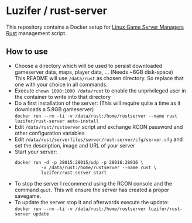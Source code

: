 # Luzifer / rust-server

This repository contains a Docker setup for [Linux Game Server Managers](https://gameservermanagers.com/) [Rust](http://playrust.com/) management script.

## How to use

- Choose a directory which will be used to persist downloaded gameserver data, maps, player data, ... (Needs ~6GB disk-space)  
  This README will use `/data/rust` as chosen directory. So replace that one with your choice in all commands.
- Execute `chown 1000:1000 /data/rust` to enable the unprivileged user in the container to write into that directory
- Do a first installation of the server: (This will require quite a time as it downloads a 5.8GB gameserver)  
  `docker run --rm -ti -v /data/rust:/home/rustserver --name rust luzifer/rust-server auto-install`
- Edit `/data/rust/rustserver` script and exchange RCON password and other configuration variables
- Edit `/data/rust/serverfiles/server/rust-server/cfg/server.cfg` and set the description, image and URL of your server
- Start your server:
    ```
    docker run -d -p 28015:28015/udp -p 28016:28016 \
              -v /data/rust:/home/rustserver --name rust \
              luzifer/rust-server start
    ```
- To stop the server I recommend using the RCON console and the command `quit`. This will ensure the server has created a proper savegame.
- To update the server stop it and afterwards execute the update:  
  `docker run --rm -ti -v /data/rust:/home/rustserver luzifer/rust-server update`

